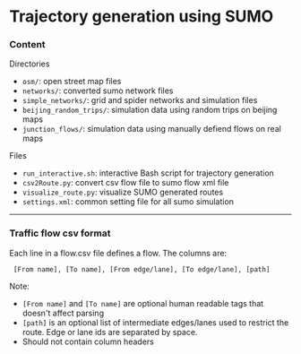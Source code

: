 Trajectory generation using SUMO
================================


### Content ###

Directories
- `osm/`: open street map files 
- `networks/`: converted sumo network files
- `simple_networks/`: grid and spider networks and simulation files
- `beijing_random_trips/`: simulation data using random trips on beijing maps
- `junction_flows/`: simulation data using manually defiend flows on real maps

Files
- `run_interactive.sh`: interactive Bash script for trajectory generation 
- `csv2Route.py`: convert csv flow file to sumo flow xml file
- `visualize_route.py`: visualize SUMO generated routes 
- `settings.xml`: common setting file for all sumo simulation

----------
### Traffic flow csv format ###

Each line in a flow.csv file defines a flow. The columns are:

     [From name], [To name], [From edge/lane], [To edge/lane], [path]

Note:
- `[From name]` and `[To name]` are optional human readable tags that 
doesn't affect parsing
- `[path]` is an optional list of intermediate edges/lanes used to restrict the route. Edge or lane ids are separated by space.
- Should not contain column headers



